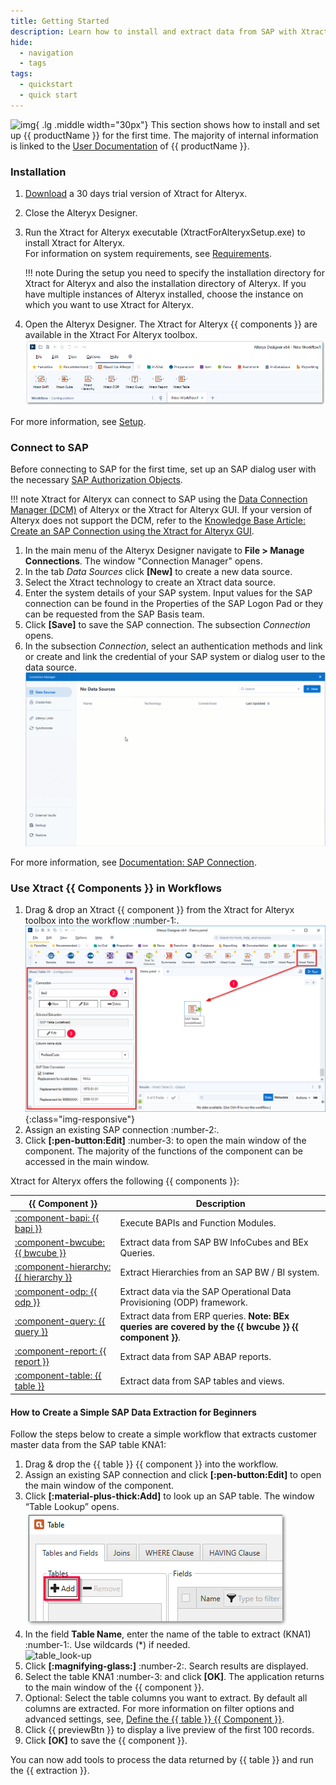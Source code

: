 ```yaml
---
title: Getting Started
description: Learn how to install and extract data from SAP with Xtract for Alteryx.
hide:
  - navigation
  - tags
tags:
  - quickstart
  - quick start  
---
```


![img](site:assets/images/logos/theo-thumbs.png){ .lg .middle width="30px"} This section shows how to install and set up {{ productName }} for the first time. The majority of internal information is linked to the [User Documentation](documentation/setup/index.md) of {{ productName }}.


### Installation

1. [Download](https://theobald-software.com/en/download-trial/) a 30 days trial version of Xtract for Alteryx.
2. Close the Alteryx Designer.
3. Run the Xtract for Alteryx executable (XtractForAlteryxSetup.exe) to install Xtract for Alteryx.<br>
For information on system requirements, see [Requirements](documentation/setup/requirements.md).

	!!! note
		During the setup you need to specify the installation directory for Xtract for Alteryx and also the installation directory of Alteryx. 
		If you have multiple instances of Alteryx installed, choose the instance on which you want to use Xtract for Alteryx.

4. Open the Alteryx Designer. The Xtract for Alteryx {{ components }} are available in the Xtract For Alteryx toolbox.<br>
![toolbox](assets/images/xfa/getting-started/toolbox.png)

For more information, see [Setup](documentation/setup/index.md).


### Connect to SAP

Before connecting to SAP for the first time, set up an SAP dialog user with the necessary [SAP Authorization Objects](documentation/setup-in-sap/sap-authority-objects.md/#general-authorization-objects).

!!! note
	Xtract for Alteryx can connect to SAP using the [Data Connection Manager (DCM)](https://help.alteryx.com/current/en/designer/tools/dcm---designer.html) of Alteryx or the Xtract for Alteryx GUI.
	If your version of Alteryx does not support the DCM, refer to the [Knowledge Base Article: Create an SAP Connection using the Xtract for Alteryx GUI](knowledge-base/sap-connection-using-xfa-gui.md).

1. In the main menu of the Alteryx Designer navigate to **File > Manage Connections**. The window "Connection Manager" opens.
2. In the tab *Data Sources* click **[New]** to create a new data source.
3. Select the Xtract technology to create an Xtract data source.
4. Enter the system details of your SAP system.
Input values for the SAP connection can be found in the Properties of the SAP Logon Pad or they can be requested from the SAP Basis team.
5. Click **[Save]** to save the SAP connection. The subsection *Connection* opens.
6. In the subsection *Connection*, select an authentication methods and link or create and link the credential of your SAP system or dialog user to the data source.<br>
![new-data-source](assets/images/xfa/documentation/sap-connection/new-data-source.gif)

For more information, see [Documentation: SAP Connection](documentation/sap-connection/index.md).


### Use Xtract {{ Components }} in Workflows

1. Drag & drop an Xtract {{ component }} from the Xtract for Alteryx toolbox into the workflow :number-1:.
![create-extraction](assets/images/xfa/documentation/table/create-extraction.png){:class="img-responsive"}
2. Assign an existing SAP connection :number-2:.
3. Click **[:pen-button:Edit]** :number-3: to open the main window of the component.
The majority of the functions of the component can be accessed in the main window.

Xtract for Alteryx offers the following {{ components }}:

|  {{ Component }}  | Description   |  
|----------|-------------|
| [:component-bapi:  {{ bapi }}](documentation/bapi/index.md) | Execute BAPIs and Function Modules. |
| [:component-bwcube:  {{ bwcube }}](documentation//bwcube/index.md) | Extract data from SAP BW InfoCubes and BEx Queries. |
| [:component-hierarchy:  {{ hierarchy }}](documentation/hierarchy/index.md) | Extract Hierarchies from an SAP BW / BI system. |
| [:component-odp:  {{ odp }}](documentation/odp/index.md) | Extract data via the SAP Operational Data Provisioning (ODP) framework. | 
| [:component-query:  {{ query }}](documentation/query/index.md) | Extract data from ERP queries. **Note: BEx queries are covered by the {{ bwcube }} {{ component }}**. | 
| [:component-report: {{ report }}](documentation/report/index.md) | Extract data from SAP ABAP reports. | 
| [:component-table:  {{ table }}](documentation/table/index.md) | Extract data from SAP tables and views. |

<!---
{% include "components/components.md" %}
-->

#### How to Create a Simple SAP Data Extraction for Beginners

Follow the steps below to create a simple workflow that extracts customer master data from the SAP table KNA1:

1. Drag & drop the {{ table }} {{ component }} into the workflow.
2. Assign an existing SAP connection and click **[:pen-button:Edit]** to open the main window of the component.
3. Click **[:material-plus-thick:Add]** to look up an SAP table. The window “Table Lookup” opens.<br>
![table_look-up](assets/images/xfa/documentation/table/table_main-window_add.png)
4. In the field **Table Name**, enter the name of the table to extract (KNA1) :number-1:. Use wildcards (*) if needed.<br>
![table_look-up](assets/images/documentation/components/table/table_look-up.png)
5. Click **[:magnifying-glass:]** :number-2:. Search results are displayed.
6. Select the table KNA1 :number-3: and click **[OK]**. The application returns to the main window of the {{ component }}.
7. Optional: Select the table columns you want to extract. By default all columns are extracted. 
For more information on filter options and advanced settings, see, [Define the {{ table }} {{ Component }}](documentation/table/index.md/#define-the-xtract-table-component).
8. Click {{ previewBtn }} to display a live preview of the first 100 records.
9. Click **[OK]** to save the {{ component }}.

You can now add tools to process the data returned by {{ table }} and run the {{ extraction }}.